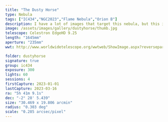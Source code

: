 ```yaml
---
title: "The Dusty Horse"
type: Nebula
tags: ["IC434","NGC2023","Flame Nebula","Orion B"]
description: I have a lot of images that target this nebula, but this is a favorite of mine. I processed it with the goal of preserving as much detail in the dusty foreground as possible.
image: /assets/images/gallery/dustyhorse/thumb.jpg
telescope: Celestron EdgeHD 9.25
length: "1645mm"
aperture: "235mm"
wwt: http://www.worldwidetelescope.org/wwtweb/ShowImage.aspx?reverseparity=False&scale=0.285247&name=dustyhorse.jpg&imageurl=https://deepskyworkflows.com/assets/images/gallery/dustyhorse/dustyhorse.jpg&credits=Jeremy+Likness+at+DeepSkyWorkflows.com&creditsUrl=https://deepskyworkflows.com/&ra=85.359995&dec=-2.342128&x=1587.6&y=1220.1&rotation=91.67&thumb=https://deepskyworkflows.com/assets/images/gallery/dustyhorse/thumb.jpg

folder: dustyhorse
signature: true
group: ic434
exposure: 300
lights: 60
sessions: 4
firstCapture: 2023-01-01 
lastCapture: 2023-03-16
ra: "5h 41m 9.1s"
dec: "-2° 28' 5.439"
size: "30.469 x 19.806 arcmin"
radius: "0.303 deg"
scale: "0.285 arcsec/pixel"
---
```

